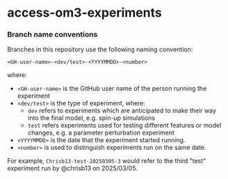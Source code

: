# access-om3-experiments

### Branch name conventions
Branches in this repository use the following naming convention:
```
<GH-user-name>-<dev/test>-<YYYYMMDD>-<number>
```
where:
- `<GH-user-name>` is the GitHub user name of the person running the experiment
- `<dev/test>` is the type of experiment, where:
    - `dev` refers to experiments which are anticipated to make their way into the final model, e.g. spin-up simulations
    - `test` refers experiments used for testing different features or model changes, e.g. a parameter perturbation experiment
- `<YYYYMMDD>` is the date that the experiment started running.
- `<number>` is used to distinguish experiments run on the same date.

For example, `Chrisb13-test-20250305-3` would refer to the third "test" experiment run by @chrisb13 on 2025/03/05.
